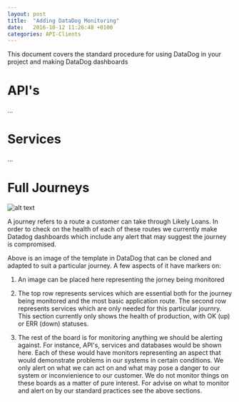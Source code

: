 ```yaml
---
layout: post
title:  "Adding DataDog Monitoring"
date:   2016-10-12 11:26:48 +0100
categories: API-Clients
---
```

This document covers the standard procedure for using DataDog in your project and making
DataDog dashboards

# API's

...

# Services

...

# Full Journeys

![alt text](http://i63.tinypic.com/r02ovt.png "DataDog Journey Board")

A journey refers to a route a customer can take through Likely Loans. In order to check on the health of each of these routes we currently make Datadog dashboards which include any alert that may suggest the journey is compromised.

Above is an image of the template in DataDog that can be cloned and adapted to suit a particular journey. A few aspects of it have markers on:

1) An image can be placed here representing the jorney being monitored

2) The top row represents services which are essential both for the journey being monitored and the most basic application route. The second row represents services which are only needed for this particular journry. This section currently only shows the health of production, with OK (up) or ERR (down) statuses.

3) The rest of the board is for monitoring anything we should be alerting against. For instance, API's, services and databases would be shown here. Each of these would have monitors representing an aspect that would demonstrate problems in our systems in certain conditions. We only alert on what we can act on and what may pose a danger to our system or inconvienience to our customer. We do not monitor things on these boards as a matter of pure interest. For advise on what to monitor and alert on by our standard practices see the above sections.